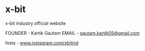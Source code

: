 # x-bit
x-bit industry official website

FOUNDER - Kartik Gautam
EMAIL - gautam.kartik05@gmail.com

Insta - www.instagram.com/xbitind
